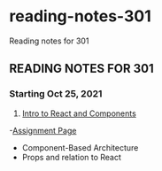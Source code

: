 # reading-notes-301
Reading notes for 301

## READING NOTES FOR 301
### Starting Oct 25, 2021

1. [Intro to React and Components](reading-01.md)

-[Assignment Page](https://canvas.instructure.com/courses/3610660/discussion_topics/12801141?module_item_id=54920520)
- Component-Based Architecture
- Props and relation to React
